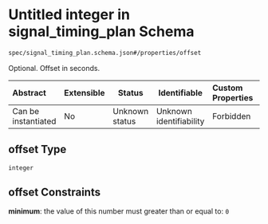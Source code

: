 # Untitled integer in signal_timing_plan Schema

```txt
spec/signal_timing_plan.schema.json#/properties/offset
```

Optional. Offset in seconds.


| Abstract            | Extensible | Status         | Identifiable            | Custom Properties | Additional Properties | Access Restrictions | Defined In                                                                                          |
| :------------------ | ---------- | -------------- | ----------------------- | :---------------- | --------------------- | ------------------- | --------------------------------------------------------------------------------------------------- |
| Can be instantiated | No         | Unknown status | Unknown identifiability | Forbidden         | Allowed               | none                | [signal_timing_plan.schema.json\*](../../out/signal_timing_plan.schema.json "open original schema") |

## offset Type

`integer`

## offset Constraints

**minimum**: the value of this number must greater than or equal to: `0`

